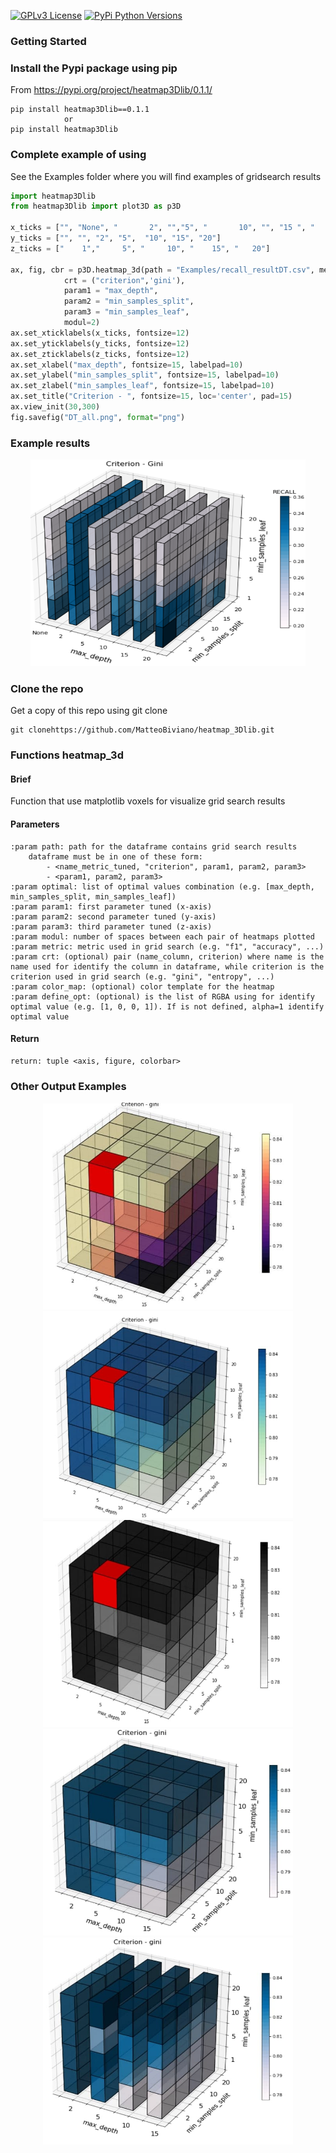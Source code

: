 [![GPLv3 License](https://img.shields.io/badge/License-GPL%20v3-yellow.svg)](https://opensource.org/licenses/)
[![PyPi Python Versions](https://img.shields.io/pypi/pyversions/yt2mp3.svg)](https://pypi.python.org/pypi/yt2mp3/)

### Getting Started

### Install the Pypi package using pip
From https://pypi.org/project/heatmap3Dlib/0.1.1/
```
pip install heatmap3Dlib==0.1.1
            or
pip install heatmap3Dlib
```

### Complete example of using
See the Examples folder where you will find examples of gridsearch results
```python
import heatmap3Dlib
from heatmap3Dlib import plot3D as p3D

x_ticks = ["", "None", "       2", "","5", "       10", "", "15 ", "       20"]
y_ticks = ["", "", "2", "5",  "10", "15", "20"]
z_ticks = ["    1","     5", "     10", "    15", "   20"]

ax, fig, cbr = p3D.heatmap_3d(path = "Examples/recall_resultDT.csv", metric = "recall", optimal = [0, 2, 20], 
            crt = ("criterion",'gini'), 
            param1 = "max_depth",
            param2 = "min_samples_split",
            param3 = "min_samples_leaf",
            modul=2)
ax.set_xticklabels(x_ticks, fontsize=12)
ax.set_yticklabels(y_ticks, fontsize=12)
ax.set_zticklabels(z_ticks, fontsize=12)
ax.set_xlabel("max_depth", fontsize=15, labelpad=10)
ax.set_ylabel("min_samples_split", fontsize=15, labelpad=10)
ax.set_zlabel("min_samples_leaf", fontsize=15, labelpad=10)
ax.set_title("Criterion - ", fontsize=15, loc='center', pad=15)
ax.view_init(30,300)
fig.savefig("DT_all.png", format="png")
```
### Example results
<p align=center>
    <img src="heatmap3D_DecisionTree.png" width="440" height="331">
</p>


### Clone the repo
Get a copy of this repo using git clone
```
git clonehttps://github.com/MatteoBiviano/heatmap_3Dlib.git
```

### Functions heatmap_3d

#### Brief
Function that use matplotlib voxels for visualize grid search results

#### Parameters
```
:param path: path for the dataframe contains grid search results
    dataframe must be in one of these form:
        - <name_metric_tuned, "criterion", param1, param2, param3>
        - <param1, param2, param3>
:param optimal: list of optimal values combination (e.g. [max_depth, min_samples_split, min_samples_leaf])
:param param1: first parameter tuned (x-axis)
:param param2: second parameter tuned (y-axis)
:param param3: third parameter tuned (z-axis)
:param modul: number of spaces between each pair of heatmaps plotted
:param metric: metric used in grid search (e.g. "f1", "accuracy", ...)
:param crt: (optional) pair (name_column, criterion) where name is the name used for identify the column in dataframe, while criterion is the criterion used in grid search (e.g. "gini", "entropy", ...)
:param color_map: (optional) color template for the heatmap
:param define_opt: (optional) is the list of RGBA using for identify optimal value (e.g. [1, 0, 0, 1]). If is not defined, alpha=1 identify optimal value
```
#### Return 
```
return: tuple <axis, figure, colorbar>
```

### Other Output Examples
<p align=center>
    <img src="Examples/prova1.jpg" width="400" height="331">
    <img src="Examples/prova2.jpg" width="400" height="331">
    <img src="Examples/prova3.jpg" width="400" height="331">
    <img src="Examples/prova4.jpg" width="400" height="331">
    <img src="Examples/prova5.jpg" width="400" height="331">        
    
</p>
